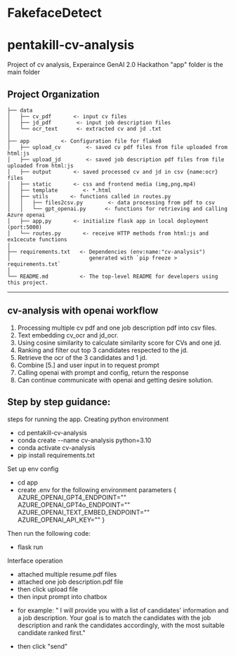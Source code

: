 # FakefaceDetect
# pentakill-cv-analysis
Project of cv analysis, Experaince GenAI 2.0 Hackathon 
"app" folder is the main folder


## Project Organization

```
├── data
│   ├── cv_pdf       <- input cv files
│   ├── jd_pdf        <- input job description files
│   └── ocr_text      <- extracted cv and jd .txt
│
├── app          <- Configuration file for flake8
│   ├── upload_cv        <- saved cv pdf files from file uploaded from html:js
│   ├── upload_jd        <- saved job description pdf files from file uploaded from html:js
│   ├── output       <- saved processed cv and jd in csv {name:ocr} files
│   ├── static       <- css and frontend media (img,png,mp4) 
│   ├── template        <- *.html 
│   ├── utils       <- functions called in routes.py
│   │   ├── files2csv.py        <- data processing from pdf to csv
│   │   └── gpt_openai.py      <- functions for retrieving and calling Azure openai 
│   ├── app,py       <- initialize flask app in local deployment (port:5000)
│   └── routes.py       <- receive HTTP methods from html:js and ex1cecute functions
│
├── requirements.txt   <- Dependencies (env:name:"cv-analysis")
│                         generated with `pip freeze > requirements.txt`
│
└── README.md          <- The top-level README for developers using this project.
```

--------
## cv-analysis with openai workflow
1. Processing multiple cv pdf and one job description pdf into csv files.
2. Text embedding cv_ocr and jd_ocr.
3. Using cosine similarity to calculate similarity score for CVs and one jd.
4. Ranking and filter out top 3 candidates respected to the jd.
5. Retrieve the ocr of the 3 candidates and 1 jd.
6. Combine [5.] and user input in to request prompt 
7. Calling openai with prompt and config, return the response
8. Can continue communicate with openai and getting desire solution.

## Step by step guidance:
steps for running the app.
Creating python environment
- cd pentakill-cv-analysis
- conda create --name cv-analysis python=3.10
- conda activate cv-analysis
- pip install requirements.txt

Set up env config
- cd app
- create .env for the following environment parameters
{
AZURE_OPENAI_GPT4_ENDPOINT=""
AZURE_OPENAI_GPT4o_ENDPOINT=""
AZURE_OPENAI_TEXT_EMBED_ENDPOINT=""
AZURE_OPENAI_API_KEY=""
}

Then run the following code:
- flask run

Interface operation
- attached multiple resume.pdf files
- attached one job description.pdf file
- then click upload file
- then input prompt into chatbox
+ for example: " I will provide you with a list of candidates' information and a job description. Your goal is to match the candidates with the job description and rank the candidates accordingly, with the most suitable candidate ranked first."
- then click "send"
